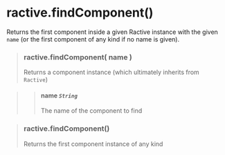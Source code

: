 # ractive.findComponent()

Returns the first component inside a given Ractive instance with the given `name` (or the first component of any kind if no name is given).


> ### ractive.findComponent( name )
> Returns a component instance (which ultimately inherits from `Ractive`)

> > #### **name** *`String`*
> > The name of the component to find


> ### ractive.findComponent()
> Returns the first component instance of any kind

